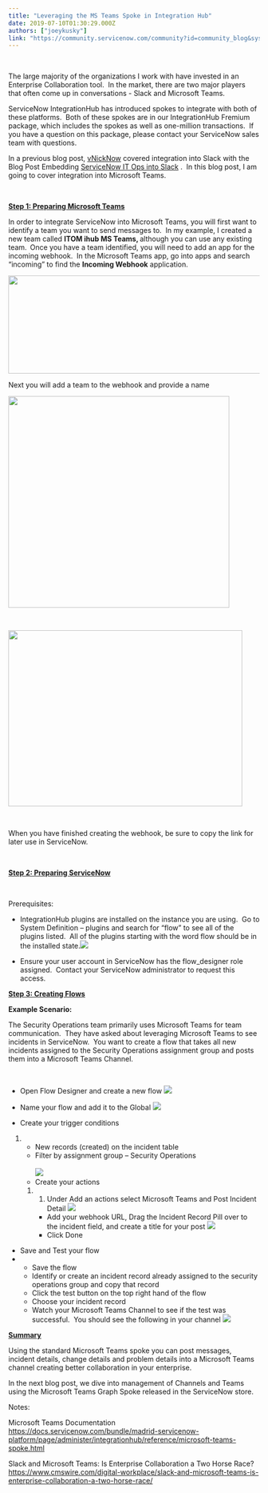 ```yaml
---
title: "Leveraging the MS Teams Spoke in Integration Hub"
date: 2019-07-10T01:30:29.000Z
authors: ["joeykusky"]
link: "https://community.servicenow.com/community?id=community_blog&sys_id=3ca3a969db62bfc0d82ffb2439961962"
---
```

<p> </p>
<p><span style="font-weight: 400;">The large majority of the organizations I work with have invested in an Enterprise Collaboration tool.  In the market, there are two major players that often come up in conversations</span><span style="font-weight: 400;"> - </span><span style="font-weight: 400;">Slack and Microsoft Teams.  <br /></span></p>
<p><span style="font-weight: 400;">ServiceNow IntegrationHub has introduced spokes to integrate with both of these platforms.  Both of these spokes are in our IntegrationHub Fremium package</span><span style="font-weight: 400;">, </span><span style="font-weight: 400;">which includes the spokes as well as </span><span style="font-weight: 400;">one-</span><span style="font-weight: 400;">million transactions.  If you have a question on this package, please contact your ServiceNow sales team with questions.  <br /></span></p>
<p><span style="font-weight: 400;">In a previous blog post, </span><a href="https://community.servicenow.com/community?id&#61;community_user_profile&amp;user&#61;86001225db581fc09c9ffb651f9619ab" rel="nofollow"><span style="font-weight: 400;">vNickNow</span></a><span style="font-weight: 400;"> covered integration into Slack with the Blog Post Embedding </span><a href="https://community.servicenow.com/community?id&#61;community_blog&amp;sys_id&#61;d97f2f52dbd82300d58ea345ca961914" rel="nofollow"><span style="font-weight: 400;">ServiceNow IT Ops into Slack</span></a><span style="font-weight: 400;"> .  In this blog post, I am going to cover integration into Microsoft Teams.  <br /></span></p>
<p> </p>
<p><span style="text-decoration: underline;"><strong>Step 1: Preparing Microsoft Teams</strong></span></p>
<p><span style="font-weight: 400;">In order to integrate ServiceNow into Microsoft Teams, you will first want to identify a team you want to send messages to.  In my example, I created a new team called </span><strong>ITOM ihub MS Teams, </strong><span style="font-weight: 400;">although you can use any existing team.</span><strong>  </strong><span style="font-weight: 400;">Once you have a team identified, you will need to add an app for the incoming webhook.  In the Microsoft Teams app</span><span style="font-weight: 400;">, </span><span style="font-weight: 400;">go into apps and search </span><span style="font-weight: 400;">“</span><span style="font-weight: 400;">incoming</span><span style="font-weight: 400;">”</span><span style="font-weight: 400;"> to find the </span><strong>Incoming Webhook</strong><span style="font-weight: 400;"> application.  </span></p>
<p><img style="max-width: 100%; max-height: 480px;" src="https://community.servicenow.com/fca02e44db32f7c01cd8a345ca9619fb.iix" width="644" height="196" /></p>
<p>Next you will add a team to the webhook and provide a name</p>
<p><img style="max-width: 100%; max-height: 480px;" src="https://community.servicenow.com/9bc0ae48db32f7c01cd8a345ca961947.iix" width="443" height="423" /></p>
<p> </p>
<p><img style="max-width: 100%; max-height: 480px;" src="https://community.servicenow.com/50f0e28cdb32f7c01cd8a345ca9619f6.iix" width="469" height="352" /></p>
<p> </p>
<p>When you have finished creating the webhook, be sure to copy the link for later use in ServiceNow.</p>
<p> </p>
<p><strong><u>Step 2: Preparing ServiceNow</u></strong></p>
<p> </p>
<p>Prerequisites:</p>
<ul><li>IntegrationHub plugins are installed on the instance you are using.  Go to System Definition – plugins and search for “flow” to see all of the plugins listed.  All of the plugins starting with the word flow should be in the installed state.<img style="max-width: 100%; max-height: 480px;" src="https://community.servicenow.com/b1316ac0db72f7c01cd8a345ca9619b6.iix" /></li></ul>
<ul><li>Ensure your user account in ServiceNow has the flow_designer role assigned.  Contact your ServiceNow administrator to request this access.</li></ul>
<p><strong><span style="text-decoration: underline;">Step 3: Creating Flows</span> </strong></p>
<p><strong>Example Scenario:</strong></p>
<p>The Security Operations team primarily uses Microsoft Teams for team communication.  They have asked about leveraging Microsoft Teams to see incidents in ServiceNow.  You want to create a flow that takes all new incidents assigned to the Security Operations assignment group and posts them into a Microsoft Teams Channel. </p>
<p> </p>
<ul><li>Open Flow Designer and create a new flow <img style="max-width: 100%; max-height: 480px;" src="https://community.servicenow.com/05912ac8db72f7c01cd8a345ca961992.iix" /></li></ul>
<ul><li>Name your flow and add it to the Global <img style="max-width: 100%; max-height: 480px;" src="https://community.servicenow.com/09b12200dbb2f7c01cd8a345ca961934.iix" /></li></ul>
<ul><li>Create your trigger conditions</li></ul>
<ol style="padding-left: 30px;"><li><ul><li>New records (created) on the incident table</li></ul>
<ul><li>Filter by assignment group – Security Operations <br /><br /><img style="max-width: 100%; max-height: 480px;" src="https://community.servicenow.com/6912aec4dbb2f7c01cd8a345ca961945.iix" /></li></ul>
<ul><li>Create your actions</li></ul>
<ol><li><ol><li>Under Add an actions select Microsoft Teams and Post Incident Detail <img style="max-width: 100%; max-height: 480px;" src="https://community.servicenow.com/5bd2a248dbf2f7c01cd8a345ca96196a.iix" /></li></ol>
<ul><li>Add your webhook URL, Drag the Incident Record Pill over to the incident field, and create a title for your post <img style="max-width: 100%; max-height: 480px;" src="https://community.servicenow.com/f303e2c8dbf2f7c01cd8a345ca96191e.iix" /></li></ul>
<ul><li>Click Done</li></ul>
</li></ol>
</li></ol>
<ul><li>Save and Test your flow</li><li><ul><li>Save the flow</li><li>Identify or create an incident record already assigned to the security operations group and copy that record</li><li>Click the test button on the top right hand of the flow</li><li>Choose your incident record</li><li>Watch your Microsoft Teams Channel to see if the test was successful.  You should see the following in your channel <img style="max-width: 100%; max-height: 480px;" src="https://community.servicenow.com/47536ec0db36f7c01cd8a345ca9619dd.iix" /></li></ul>
</li></ul>
<p><span style="text-decoration: underline;"><strong>Summary</strong></span></p>
<p>Using the standard Microsoft Teams spoke you can post messages, incident details, change details and problem details into a Microsoft Teams channel creating better collaboration in your enterprise.</p>
<p>In the next blog post, we dive into management of Channels and Teams using the Microsoft Teams Graph Spoke released in the ServiceNow store.</p>
<p>Notes:</p>
<p>Microsoft Teams Documentation<br /> <a href="https://docs.servicenow.com/bundle/madrid-servicenow-platform/page/administer/integrationhub/reference/microsoft-teams-spoke.html" rel="nofollow">https://docs.servicenow.com/bundle/madrid-servicenow-platform/page/administer/integrationhub/reference/microsoft-teams-spoke.html</a></p>
<p>Slack and Microsoft Teams: Is Enterprise Collaboration a Two Horse Race? <a href="https://www.cmswire.com/digital-workplace/slack-and-microsoft-teams-is-enterprise-collaboration-a-two-horse-race/" rel="nofollow">https://www.cmswire.com/digital-workplace/slack-and-microsoft-teams-is-enterprise-collaboration-a-two-horse-race/</a></p>
<p style="padding-left: 30px;"> </p>